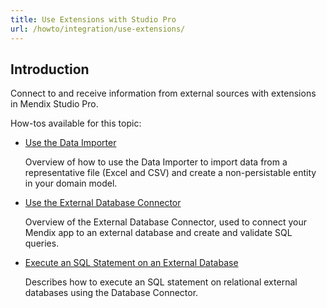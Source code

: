 ```yaml
---
title: Use Extensions with Studio Pro
url: /howto/integration/use-extensions/
---
```


## Introduction 

Connect to and receive information from external sources with extensions in Mendix Studio Pro.

How-tos available for this topic:

* [Use the Data Importer](/howto/integration/use-the-data-importer/)

   Overview of how to use the Data Importer to import data from a representative file (Excel and CSV) and create a non-persistable entity in your domain model. 

* [Use the External Database Connector](/howto/integration/use-the-external-database-connector/)

   Overview of the External Database Connector, used to connect your Mendix app to an external database and create and validate SQL queries. 

* [Execute an SQL Statement on an External Database](/howto/integration/execute-an-sql-statement-on-an-external-database/)

   Describes how to execute an SQL statement on relational external databases using the Database Connector.

